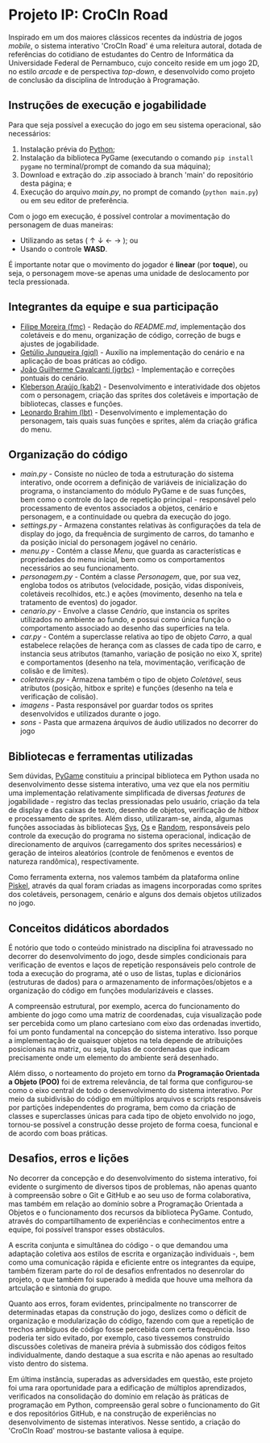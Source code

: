 # Projeto IP: CroCIn Road

Inspirado em um dos maiores clássicos recentes da indústria de jogos _mobile_, o sistema interativo 'CroCIn Road' é uma releitura autoral, dotada de referências do cotidiano de estudantes do Centro de Informática da Universidade Federal de Pernambuco, cujo conceito reside em um jogo 2D, no estilo _arcade_ e de perspectiva _top-down_, e desenvolvido como projeto de conclusão da disciplina de Introdução à Programação.

## Instruções de execução e jogabilidade

Para que seja possível a execução do jogo em seu sistema operacional, são necessários:

1. Instalação prévia do [Python](https://www.python.org/downloads/);
2. Instalação da biblioteca PyGame (executando o comando `pip install pygame` no terminal/prompt de comando da sua máquina);
3. Download e extração do .zip associado à branch 'main' do repositório desta página; e
4. Execução do arquivo _main.py_, no prompt de comando (`python main.py`) ou em seu editor de preferência.

Com o jogo em execução, é possível controlar a movimentação do personagem de duas maneiras:

- Utilizando as setas ( ↑ ↓ ← → ); ou
- Usando o controle **WASD**.

É importante notar que o movimento do jogador é **linear** (por **toque**), ou seja, o personagem move-se apenas uma unidade de deslocamento por tecla pressionada.

## Integrantes da equipe e sua participação

- [Filipe Moreira (fmc)](https://github.com/filipecml) - Redação do _README.md_, implementação dos coletáveis e do menu, organização de código, correção de bugs e ajustes de jogabilidade.
- [Getúlio Junqueira (gjql)](https://github.com/getuliojql) - Auxílio na implementação do cenário e na aplicação de boas práticas ao código.
- [João Guilherme Cavalcanti (jgrbc)](https://github.com/joaoguirbc) - Implementação e correções pontuais do cenário.
- [Kleberson Araújo (kab2)](https://github.com/KleberAraujoo) - Desenvolvimento e interatividade dos objetos com o personagem, criação das sprites dos coletáveis e importação de bibliotecas, classes e funções.
- [Leonardo Brahim (lbt)](https://github.com/leonardobrahim) - Desenvolvimento e implementação do personagem, tais quais suas funções e sprites, além da criação gráfica do menu.

## Organização do código

- _main.py_ - Consiste no núcleo de toda a estruturação do sistema interativo, onde ocorrem a definição de variáveis de inicialização do programa, o instanciamento do módulo PyGame e de suas funções, bem como o controle do laço de repetição principal - responsável pelo processamento de eventos associados a objetos, cenário e personagem, e a continuidade ou quebra da execução do jogo.
- _settings.py_ - Armazena constantes relativas às configurações da tela de display do jogo, da frequência de surgimento de carros, do tamanho e da posição inicial do personagem jogável no cenário.
- _menu.py_ - Contém a classe _Menu_, que guarda as características e propriedades do menu inicial, bem como os comportamentos necessários ao seu funcionamento.
- _personagem.py_ - Contém a classe _Personagem_, que, por sua vez, engloba todos os atributos (velocidade, posição, vidas disponíveis, coletáveis recolhidos, etc.) e ações (movimento, desenho na tela e tratamento de eventos) do jogador.
- _cenario.py_ - Envolve a classe _Cenário_, que instancia os sprites utilizados no ambiente ao fundo, e possui como única função o comportamento associado ao desenho das superfícies na tela.
- _car.py_ - Contém a superclasse relativa ao tipo de objeto _Carro_, a qual estabelece relações de herança com as classes de cada tipo de carro, e instancia seus atributos (tamanho, variação de posição no eixo X, sprite) e comportamentos (desenho na tela, movimentação, verificação de colisão e de limites).
- _coletaveis.py_ - Armazena também o tipo de objeto _Coletável_, seus atributos (posição, hitbox e sprite) e funções (desenho na tela e verificação de colisão).
- _imagens_ - Pasta responsável por guardar todos os sprites desenvolvidos e utilizados durante o jogo.
- _sons_ - Pasta que armazena árquivos de áudio utilizados no decorrer do jogo

## Bibliotecas e ferramentas utilizadas

Sem dúvidas, [PyGame](https://www.pygame.org/) constituiu a principal biblioteca em Python usada no desenvolvimento desse sistema interativo, uma vez que ela nos permitiu uma implementação relativamente simplificada de diversas _features_ de jogabilidade - registro das teclas pressionadas pelo usuário, criação da tela de display e das caixas de texto, desenho de objetos, verificação de _hitbox_ e processamento de sprites. Além disso, utilizaram-se, ainda, algumas funções associadas às bibliotecas [Sys](https://docs.python.org/3/library/sys.html), [Os](https://docs.python.org/3/library/os.html) e [Random](https://docs.python.org/3/library/random.html), responsáveis pelo controle da execução do programa no sistema operacional, indicação de direcionamento de arquivos (carregamento dos sprites necessários) e geração de inteiros aleatórios (controle de fenômenos e eventos de natureza randômica), respectivamente.

Como ferramenta externa, nos valemos também da plataforma online [Piskel](https://www.piskelapp.com/), através da qual foram criadas as imagens incorporadas como sprites dos coletáveis, personagem, cenário e alguns dos demais objetos utilizados no jogo.

## Conceitos didáticos abordados

É notório que todo o conteúdo ministrado na disciplina foi atravessado no decorrer do desenvolvimento do jogo, desde simples condicionais para verificação de eventos e laços de repetição responsáveis pelo controle de toda a execução do programa, até o uso de listas, tuplas e dicionários (estruturas de dados) para o armazenamento de informações/objetos e a organização do código em funções modularizáveis e classes.

A compreensão estrutural, por exemplo, acerca do funcionamento do ambiente do jogo como uma matriz de coordenadas, cuja visualização pode ser percebida como um plano cartesiano com eixo das ordenadas invertido, foi um ponto fundamental na concepção do sistema interativo. Isso porque a implementação de quaisquer objetos na tela depende de atribuições posicionais na matriz, ou seja, tuplas de coordenadas que indicam precisamente onde um elemento do ambiente será desenhado.

Além disso, o norteamento do projeto em torno da **Programação Orientada a Objeto (POO)** foi de extrema relevância, de tal forma que configurou-se como o eixo central de todo o desenvolvimento do sistema interativo. Por meio da subidivisão do código em múltiplos arquivos e scripts responsáveis por partições independentes do programa, bem como da criação de classes e superclasses únicas para cada tipo de objeto envolvido no jogo, tornou-se possível a construção desse projeto de forma coesa, funcional e de acordo com boas práticas.

## Desafios, erros e lições

No decorrer da concepção e do desenvolvimento do sistema interativo, foi evidente o surgimento de diversos tipos de problemas, não apenas quanto à compreensão sobre o Git e GitHub e ao seu uso de forma colaborativa, mas também em relação ao domínio sobre a Programação Orientada a Objetos e o funcionamento dos recursos da biblioteca PyGame. Contudo, através do compartilhamento de experiências e conhecimentos entre a equipe, foi possível transpor esses obstáculos.

A escrita conjunta e simultânea do código - o que demandou uma adaptação coletiva aos estilos de escrita e organização individuais -, bem como uma comunicação rápida e eficiente entre os integrantes da equipe, também fizeram parte do rol de desafios enfrentados no desenrolar do projeto, o que também foi superado à medida que houve uma melhora da artculação e sintonia do grupo.

Quanto aos erros, foram evidentes, principalmente no transcorrer de determinadas etapas da construção do jogo, deslizes como o déficit de organização e modularização do código, fazendo com que a repetição de trechos ambíguos de código fosse percebida com certa frequência. Isso poderia ter sido evitado, por exemplo, caso tivessemos construído discussões coletivas de maneira prévia à submissão dos códigos feitos individualmente, dando destaque a sua escrita e não apenas ao resultado visto dentro do sistema.

Em última instância, superadas as adversidades em questão, este projeto foi uma rara oportunidade para a edificação de múltiplos aprendizados, verificados na consolidação do domínio em relação às práticas de programação em Python, compreensão geral sobre o funcionamento do Git e dos repositórios GitHub, e na construção de experiências no desenvolvimento de sistemas interativos. Nesse sentido, a criação do 'CroCIn Road' mostrou-se bastante valiosa à equipe.

